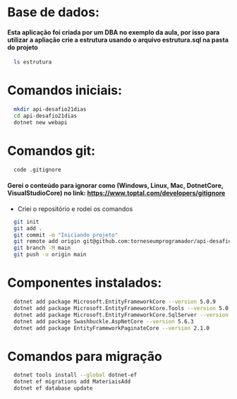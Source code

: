 # Base de dados:
#### Esta aplicação foi criada por um DBA no exemplo da aula, por isso para utilizar a apliação crie a estrutura usando o arquivo estrutura.sql na pasta do projeto

``` bash
  ls estrutura
```

# Comandos iniciais:
``` bash
  mkdir api-desafio21dias
  cd api-desafio21dias
  dotnet new webapi
```

# Comandos git:
``` bash
  code .gitignore 
```
#### Gerei o conteúdo para ignorar como (Windows, Linux, Mac, DotnetCore, VisualStudioCore) no link: https://www.toptal.com/developers/gitignore
- Criei o repositório e rodei os comandos

``` bash
  git init
  git add .
  git commit -m "Iniciando projeto"
  git remote add origin git@github.com:torneseumprogramador/api-desafio21dias.git
  git branch -M main
  git push -u origin main
```

# Componentes instalados:
``` bash
  dotnet add package Microsoft.EntityFrameworkCore --version 5.0.9
  dotnet add package Microsoft.EntityFrameworkCore.Tools --version 5.0.9
  dotnet add package Microsoft.EntityFrameworkCore.SqlServer --version 5.0.9
  dotnet add package Swashbuckle.AspNetCore --version 5.6.3
  dotnet add package EntityFrameworkPaginateCore --version 2.1.0
```

# Comandos para migração
```bash
  dotnet tools install --global dotnet-ef
  dotnet ef migrations add MateriaisAdd
  dotnet ef database update
```